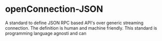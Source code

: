 # openConnection-JSON
A standard to define JSON RPC based API's over generic streaming connection. The definition is human and machine friendly. This standard is programming language agnosti and can 
